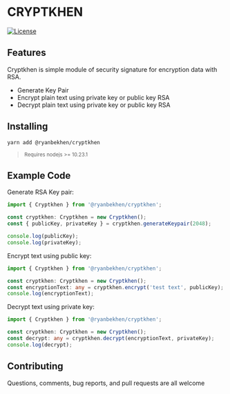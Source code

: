 # CRYPTKHEN

[![License](https://img.shields.io/badge/License-Apache%202.0-blue.svg)](https://opensource.org/licenses/Apache-2.0)

## Features

Cryptkhen is simple module of security signature for encryption data with RSA.

* Generate Key Pair
* Encrypt plain text using private key or public key RSA
* Decrypt plain text using private key or public key RSA

## Installing

```shell script
yarn add @ryanbekhen/cryptkhen
```

><sub>Requires nodejs >= 10.23.1</sub>

## Example Code

Generate RSA Key pair:

```typescript
import { Cryptkhen } from '@ryanbekhen/cryptkhen';

const cryptkhen: Cryptkhen = new Cryptkhen();
const { publicKey, privateKey } = cryptkhen.generateKeypair(2048);

console.log(publicKey);
console.log(privateKey);
```

Encrypt text using public key:

```typescript
import { Cryptkhen } from '@ryanbekhen/cryptkhen';

const cryptkhen: Cryptkhen = new Cryptkhen();
const encryptionText: any = cryptkhen.encrypt('test text', publicKey);
console.log(encryptionText);
```

Decrypt text using private key:

```typescript
import { Cryptkhen } from '@ryanbekhen/cryptkhen';

const cryptkhen: Cryptkhen = new Cryptkhen();
const decrypt: any = cryptkhen.decrypt(encryptionText, privateKey);
console.log(decrypt);
```

## Contributing

Questions, comments, bug reports, and pull requests are all welcome
